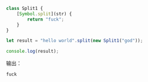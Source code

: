```javascript
class Split1 {
    [Symbol.split](str) {
        return "fuck";
    }
}

let result = "hello world".split(new Split1("god"));

console.log(result);
```

输出：

```bash
fuck
```